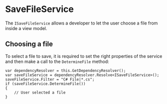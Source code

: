 # SaveFileService

The `ISaveFileService` allows a developer to let the user choose a file from inside a view model.

## Choosing a file

To select a file to save, it is required to set the right properties of the service and then make a call to the `DetermineFile` method:

```
var dependencyResolver = this.GetDependencyResolver();
var saveFileService = dependencyResolver.Resolve<ISaveFileService>();
saveFileService.Filter = "C# File|*.cs";
if (saveFileService.DetermineFile())
{
    // User selected a file
}
```
